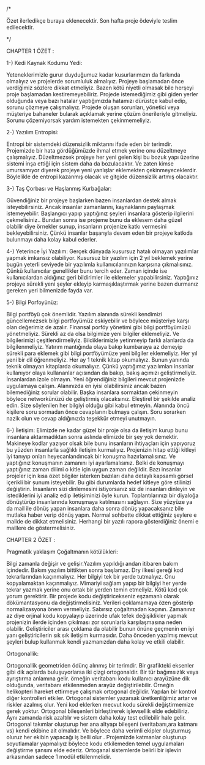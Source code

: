 
/*

Özet ilerledikçe buraya eklenecektir. Son hafta proje ödeviyle teslim edilecektir.

*/

 CHAPTER 1 ÖZET :
 
 1-) Kedi Kaynak Kodumu Yedi:
 
 Yeteneklerimizle gurur duyduğumuz kadar kusurlarımızın da farkında olmalıyız ve projelerde sorumluluk almalıyız.
 Projeye başlamadan önce verdiğimiz sözlere dikkat etmeliyiz. Bazen kötü niyetli olmasak bile herşeyi proje başlamadan kestiremeyebiliriz. Projede istemediğimiz gibi giden yerler olduğunda veya bazı hatalar yaptığımızda hatamızı dürüstçe kabul edip, sorunu çözmeye çalışmalıyız.
 Projede oluşan sorunları, yönetici veya müşteriye bahaneler bularak açıklamak yerine çözüm önerileriyle gitmeliyiz. Sorunu çözemiyorsak yardım istemekten çekinmemeliyiz.
 
 2-) Yazılım Entropisi:
 
 Entropi bir sistemdeki düzensizlik miktarını ifade eden bir terimdir. Projemizde bir hata gördüğümüzde ihmal etmek yerine onu düzeltmeye çalışmalıyız. Düzeltmezsek projeye her yeni gelen kişi bu bozuk yapı üzerine sistemi inşa ettiği için sistem daha da bozulacaktır. Ve zaten kimse umursamıyor diyerek projeye yeni yanlışlar eklemekten çekinmeyeceklerdir. Böylelikle de entropi kazanmış olacak ve gitgide düzensizlik artmış olacaktır.
 
 3-) Taş Çorbası ve Haşlanmış Kurbağalar:
 
 Güvendiğiniz bir projeye başlarken bazen insanlardan destek almak isteyebilirsiniz. Ancak insanlar zamanlarını, kaynaklarını paylaşmak istemeyebilir. Başlangıcı yapıp yaptığınız şeyleri insanlara gösterip ilgilerini çekmelisiniz.. Bundan sonra ise projeme bunu da eklesem daha güzel olabilir diye örnekler sunup, insanların projenize katkı vermesini bekleyebilirsiniz. Çünkü insanlar başarıyla devam eden bir projeye katkıda bulunmayı daha kolay kabul ederler.
 
 4-) Yeterince İyi Yazılım:
 Gerçek dünyada kusursuz hatalı olmayan yazılımlar yapmak imkansız olabiliyor. Kusursuz bir yazılım için 2 yıl beklemek yerine bugün yeterli seviyede bir yazılımla kullanıcılarınızın karşısına çıkmalısınız. Çünkü kullanıcılar genellikler bunu tercih eder. Zaman içinde ise kullanıcılardan aldığınız geri bildirimler ile eklemeler yapabilirsiniz. Yaptığınız projeye sürekli yeni şeyler ekleyip karmaşıklaştırmak yerine bazen durmanız gereken yeri bilmenizde fayda var.
 
 5-) Bilgi Porfoyünüz:
 
 Bilgi portföyü çok önemlidir. Yazılım alanında sürekli kendimizi güncellemezsek bilgi portfoyümüz eskiyebilir ve böylece müşteriye karşı olan değerimiz de azalır. Finansal porföy yönetimi gibi bilgi portföyümüzü yönetmeliyiz.
 Sürekli az da olsa bilgimize yeni bilgiler eklemeliyiz. Ve bilgilerimizi çeşitlendirmeliyiz. Bildiklerimizle yetinmeyip farklı alanlarda da bilgilenmeliyiz. Yatırım mantığında olaya bakıp kumbaraya az demeyip sürekli para eklemek gibi bilgi portföyümüze yeni bilgiler eklemeliyiz.
 Her yıl yeni bir dil öğrenmeliyiz. Her ay 1 teknik kitap okumalıyız. Bunun yanında teknik olmayan kitaplarda okumalıyız. Çünkü yaptığımız yazılımları insanlar kullanıyor olaya kullananlar açısından da bakıp, bakış açımızı geliştirmeliyiz. İnsanlardan izole olmayın. Yeni öğrendiğiniz bilgileri mevcut projenizde uygulamaya çalışın.
 Alanınızda en iyisi olabilirsiniz ancak bazen bilemediğiniz sorular olabilir. Başka insanlara sormaktan çekinmeyin böylece networkünüzü de geliştirmiş olacaksınız.
 Eleştirel bir şekilde analiz edin. Size söylenilen her bilgiyi olduğu gibi kabul etmeyin.
 Alanında öncü kişilere soru sormadan önce cevaplarını bulmaya çalışın. Soru sorarken nazik olun ve cevap aldığınızda teşekkür etmeyi unutmayın.
 
 6-) İletişim:
 Elimizde ne kadar güzel bir proje olsa da iletişim kurup bunu insanlara aktarmadıktan sonra aslında elimizde bir şey yok demektir. Makineye kodlar yazıyor olsak bile bunu insanların ihtiyaçları için yapıyoruz bu yüzden insanlarla sağlıklı iletişim kurmalıyız.
 Projenizin hitap ettiği kitleyi iyi tanıyıp onları heyecanlandırıcak bir konuşma hazırlamalısınız. Ve yaptığınız konuşmanın zamanını iyi ayarlamalısınız. Belki de konuşmayı yaptığınız zaman dilimi o kitle için uygun zaman değildir.
 Bazı insanlar projeler için kısa özet bilgiler isterken bazıları daha detaylı kapsamlı görsel içerikli bir sunum isteyebilir. Bu gibi durumlarda hedef kitleye göre stilinizi değiştirin. İnsanların sizi dinlemesini istiyorsanız siz de insanları dinleyin ve istediklerini iyi analiz edip iletişiminizi öyle kurun. Toplantılarınızı bir diyaloğa dönüştürüp insanlarında konuşmaya katılmasını sağlayın. Size yüzyüze ya da mail ile dönüş yapan insanlara daha sonra dönüş yapacaksanız bile mutlaka haber verip dönüş yapın. Normal sohbette dikkat ettiğiniz şeylere e mailde de dikkat etmelisiniz. Herhangi bir yazılı rapora gösterdiğiniz önemi e maillere de göstermelisiniz.
 
 
 CHAPTER 2 ÖZET :
 
 Pragmatik yaklaşım
 Çoğaltmanın kötülükleri:
 
 Bilgi zamanla değişir ve gelişir.Yazılım yapıldığı andan itibaren bakım içindedir. Bakım yazılım bittikten sonra başlamaz. Dry ilkesi gereği kod tekrarlarından kaçınmalıyız.
 Her bilgiyi tek bir yerde tutmalıyız. Onu kopyalamaktan kaçınmalıyız.
 Mimariyi sağlam yapıp bir bilgiyi her yerde tekrar yazmak yerine onu ortak bir yerden temin etmeliyiz.
 Kötü kod çok yorum gerektirir. Bir projede kodu değiştiricekseniz eşzamanlı olarak dökümantasyonu da değiştirmelisiniz.
 Verileri çoklamamaya özen gösterip normalizasyona önem vermeliyiz. Sabırsız çoğaltmadan kaçının. Zamanınız az diye orjinal kodu kopyalayıp üzerinde ufak tefek değişiklikler yapmak projenizin ilerde içinden çıkılması zor sorunlarla karşılaşmasına neden olabilir.
 Geliştiriciler arası çoklama da olabilir bunun önüne geçmenin en iyi yanı geliştiricilerin sık sık iletişim kurmasıdır. Daha önceden yazılmış mevcut şeyleri bulup kullanmak kendi yazmanızdan daha kolay ve etkili olabilir.
 
 Ortogonallik:
 
 Ortogonallik geometriden ödünç alınmış bir terimdir. Bir grafikteki eksenler gibi dik açılarda buluşuyorlarsa iki çizgi ortogonaldir. Bir tür bağımsızlık veya ayrıştırma anlamına gelir. örneğin veritabanı kodu kullanıcı arayüzüne dik olduğunda, veritabanı etkilenmeden arayüz değiştirilebilir. Örneğin helikopteri hareket ettirmeye çalışmak ortogonal değildir. Yapılan bir kontrol diğer kontrolleri etkiler.
 Ortogonal sistemler yazarsak üretkenliğimiz artar ve riskler azalmış olur. Yeni kod eklerken mecvut kodu sürekli değiştirmemize gerek yoktur.
 Ortogonal bileşenleri birleştirerek işlevsellik elde edebiliriz. Aynı zamanda risk azaltılır ve sistem daha kolay test edilebilir  hale gelir.
 Ortogonal takımlar oluşturup her ana altyapı bileşeni (veritabanı,ara katmanı vs) kendi ekibine ait olmalıdır. Ve böylece daha verimli ekipler oluşturmuş oluruz her ekibin yapacağı iş belli olur .
 Projemizde katmanlar oluşturup soyutlamalar yapmalıyız böylece kodu etkilemeden temel uygulamaları değiştirme şansını elde ederiz.
 Ortoganal sistemlerde belirli bir işlevin arkasından sadece 1 modül etkilenmelidir.
 
 
 

